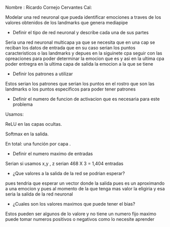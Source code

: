 Nombre : Ricardo Cornejo Cervantes  Cal:           

Modelar una red neuronal que pueda identificar emociones a traves de los valores obtenidos de los landmarks que genera mediapipe

- Definir el tipo de red neuronal y describe cada una de sus partes 

Seria una red neuronal multicapa ya que se necesita que en una cap se reciban los datos de entrada que en su caso serian los puntos caracteristicos o las landmarks y depues en la siguinete cpa seguir con las opreaciones para poder determinar la emocion que es y asi en la ultima cpa poder entregra en la ultima capa de salida la emocion a la que se tiene 

- Definir los patrones a utilizar 

Estos serian los patrones que serian los puntos en el rostro que son las landmarks o los puntos especificos para poder tener patrones 

- Definir el numero de funcion de activacion que es necesaria para este problema 

Usamos:

ReLU en las capas ocultas.

Softmax en la salida.

En total: una función por capa .

- Definir el numero maximo de entradas 

Serian si usamos x,y , z serian 468 X 3 = 1,404
entradas 

- ¿Que valores a la salida de la red se podrian esperar?

pues tendria que esperar un vector donde la salida pues es un aproximando a una emocion y pues al momento de la que tenga mas valor la eligiria y esa seria la salida de la red neuronal 

- ¿Cuales son los valores maximos que puede tener el bias?

Estos pueden ser algunos de lo valore y no tiene un numero fijo maximo puede tomar numeros positivos o negativos como lo necesite aprender 